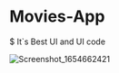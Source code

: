 # Movies-App
$ It`s Best UI and UI code

![Screenshot_1654662421](https://user-images.githubusercontent.com/103598601/172531761-acca43ca-af8a-4b0c-85aa-c90b210435de.png)
